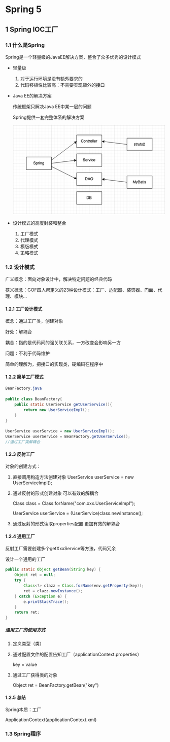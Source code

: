 # Spring 5

## 1 Spring IOC工厂

### 1.1 什么是Spring

Spring是一个轻量级的JavaEE解决方案，整合了众多优秀的设计模式

* 轻量级

    1. 对于运行环境是没有额外要求的
    2. 代码移植性比较高：不需要实现额外的接口

* Java EE的解决方案

    传统框架只解决Java EE中某一层的问题

    Spring提供一套完整体系的解决方案

    ![image-20210712124400489](assets/image-20210712124400489.png)

* 设计模式的高度封装和整合

    1. 工厂模式
    2. 代理模式
    3. 模版模式
    4. 策略模式

### 1.2 设计模式

广义概念：面向对象设计中，解决特定问题的经典代码

狭义概念：GOF四人帮定义的23种设计模式：工厂、适配器、装饰器、门面、代理、模块...

#### 1.2.1 工厂设计模式

概念：通过工厂类，创建对象

好处：解耦合

耦合：指的是代码间的强关联关系，一方改变会影响另一方

问题：不利于代码维护

简单的理解为，把接口的实现类，硬编码在程序中

#### 1.2.2 简单工厂模式

```java
BeanFactory.java

public class BeanFactory{
	public static UserService getUserService(){
		return new UserServiceImpl();
	}
}

UserService userService = new UserServiceImpl();
UserService userService = BeanFactory.getUserService();
//通过工厂类解耦合
```

#### 1.2.3 反射工厂

对象的创建方式：

1. 直接调用构造方法创建对象 UserService userService = new UserServiceImpl();

2. 通过反射的形式创建对象 可以有效的解耦合

    Class class = Class.forName("com.xxx.UserServiceImpl");

    UserService userService = (UserService)class.newInstance();

3. 通过反射的形式读取properties配置 更加有效的解耦合

#### 1.2.4 通用工厂

反射工厂需要创建多个getXxxService等方法，代码冗余

设计一个通用的工厂

```java
public static Object getBean(String key) {
    Object ret = null;
    try {
        Class<?> clazz = Class.forName(env.getProperty(key));
        ret = clazz.newInstance();
    } catch (Exception e) {
        e.printStackTrace();
    }
    return ret;
}
```

##### 通用工厂的使用方式

1. 定义类型（类）

2. 通过配置文件的配置告知工厂（applicationContext.properties）

    key = value

3. 通过工厂获得类的对象

    Object ret = BeanFactory.getBean("key")

#### 1.2.5 总结

Spring本质：工厂

ApplicationContext(applicationContext.xml)

### 1.3 Spring程序


